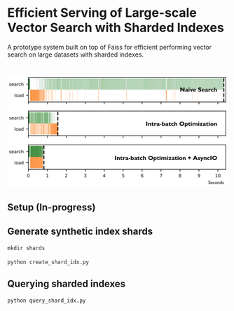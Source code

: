 
# Efficient Serving of Large-scale Vector Search with Sharded Indexes

A prototype system built on top of Faiss for efficient performing vector search on large datasets with sharded indexes. 

<!-- <p align="center">
  <img src="doc/pref.png" alt="..."> -->
# ![](doc/pref.png)

## Setup (In-progress)

## Generate synthetic index shards
```
mkdir shards

python create_shard_idx.py
```

## Querying sharded indexes
```
python query_shard_idx.py
```
